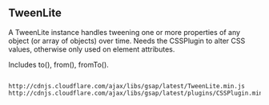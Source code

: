 ##  TweenLite

A TweenLite instance handles tweening one or more properties of any object (or array of objects) over time. Needs the CSSPlugin to alter CSS values, otherwise only used on element attributes.

Includes to(), from(), fromTo().

<pre><code>
http://cdnjs.cloudflare.com/ajax/libs/gsap/latest/TweenLite.min.js
http://cdnjs.cloudflare.com/ajax/libs/gsap/latest/plugins/CSSPlugin.min.js
</code></pre>

